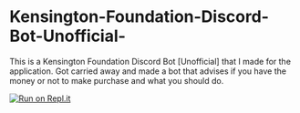 # Kensington-Foundation-Discord-Bot-Unofficial-

This is a Kensington Foundation Discord Bot [Unofficial] that I made for the application. Got carried away and made a bot that advises if you have the money or not to make purchase and what you should do.




[![Run on Repl.it](https://repl.it/@Tarsteel/Kensington-Foundation-Discord-Bot-Unofficial)](https://repl.it/github/Tarsteel/Kensington-Foundation-Discord-Bot-Unofficial-)

